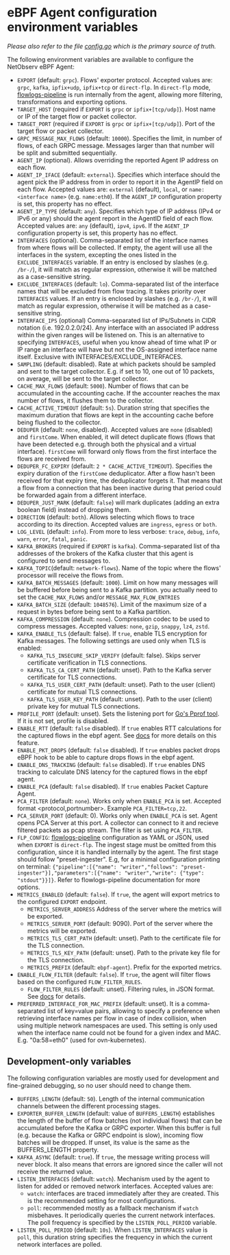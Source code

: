 # eBPF Agent configuration environment variables

_Please also refer to the file [config.go](../pkg/agent/config.go) which is the primary source of truth._

The following environment variables are available to configure the NetObserv eBPF Agent:

* `EXPORT` (default: `grpc`). Flows' exporter protocol. Accepted values are: `grpc`, `kafka`, `ipfix+udp`, `ipfix+tcp` or `direct-flp`. In `direct-flp` mode, [flowlogs-pipeline](https://github.com/netobserv/flowlogs-pipeline) is run internally from the agent, allowing more filtering, transformations and exporting options.
* `TARGET_HOST` (required if `EXPORT` is `grpc` or `ipfix+[tcp/udp]`). Host name or IP of the target flow or packet collector.
* `TARGET_PORT` (required if `EXPORT` is `grpc` or `ipfix+[tcp/udp]`). Port of the target flow or packet collector.
* `GRPC_MESSAGE_MAX_FLOWS` (default: `10000`). Specifies the limit, in number of flows, of each GRPC
  message. Messages larger than that number will be split and submitted sequentially.
* `AGENT_IP` (optional). Allows overriding the reported Agent IP address on each flow.
* `AGENT_IP_IFACE` (default: `external`). Specifies which interface should the agent pick the IP
  address from in order to report it in the AgentIP field on each flow. Accepted values are:
  `external` (default), `local`, or `name:<interface name>` (e.g. `name:eth0`). If the `AGENT_IP`
  configuration property is set, this property has no effect.
* `AGENT_IP_TYPE` (default: `any`). Specifies which type of IP address (IPv4 or IPv6 or any) should
  the agent report in the AgentID field of each flow. Accepted values are: `any` (default), `ipv4`,
  `ipv6`. If the `AGENT_IP` configuration property is set, this property has no effect.
* `INTERFACES` (optional). Comma-separated list of the interface names from where flows will be collected. If 
  empty, the agent will use all the interfaces in the system, excepting the ones listed in
  the `EXCLUDE_INTERFACES` variable.
  If an entry is enclosed by slashes (e.g. `/br-/`), it will match as regular expression,
  otherwise it will be matched as a case-sensitive string.
* `EXCLUDE_INTERFACES` (default: `lo`). Comma-separated list of the interface names that will be
  excluded from flow tracing. It takes priority over `INTERFACES` values.
  If an entry is enclosed by slashes (e.g. `/br-/`), it will match as regular expression,
  otherwise it will be matched as a case-sensitive string.
* `INTERFACE_IPS` (optional) Comma-separated list of IPs/Subnets in CIDR notation (i.e. 192.0.2.0/24).
  Any interface with an associated IP address within the given ranges will be listened on. This is an
  alternative to specifying `INTERFACES`, useful when you know ahead of time what IP or IP range an
  interface will have but not the OS-assigned interface name itself. Exclusive with INTERFACES/EXCLUDE_INTERFACES.
* `SAMPLING` (default: disabled). Rate at which packets should be sampled and sent to the target
  collector. E.g. if set to 10, one out of 10 packets, on average, will be sent to the target
  collector.
* `CACHE_MAX_FLOWS` (default: `5000`). Number of flows that can be accumulated in the accounting
  cache. If the accounter reaches the max number of flows, it flushes them to the collector.
* `CACHE_ACTIVE_TIMEOUT` (default: `5s`). Duration string that specifies the maximum duration
  that flows are kept in the accounting cache before being flushed to the collector.
* `DEDUPER` (default: `none`, disabled). Accepted values are `none` (disabled) and `firstCome`.
  When enabled, it will detect duplicate flows (flows that have been detected e.g. through
  both the physical and a virtual interface).
  `firstCome` will forward only flows from the first interface the flows are received from.
* `DEDUPER_FC_EXPIRY` (default: `2 * CACHE_ACTIVE_TIMEOUT`). Specifies the expiry duration of the `firstCome`
  deduplicator. After a flow hasn't been received for that expiry time, the deduplicator forgets it.
  That means that a flow from a connection that has been inactive during that period could be
  forwarded again from a different interface.
* `DEDUPER_JUST_MARK` (default: `false`) will mark duplicates (adding an extra boolean field)
  instead of dropping them.
* `DIRECTION` (default: `both`). Allows selecting which flows to trace according to its direction.
  Accepted values are `ingress`, `egress` or `both`.
* `LOG_LEVEL` (default: `info`). From more to less verbose: `trace`, `debug`, `info`, `warn`,
  `error`, `fatal`, `panic`.
* `KAFKA_BROKERS` (required if `EXPORT` is `kafka`). Comma-separated list of tha addresses of the
  brokers of the Kafka cluster that this agent is configured to send messages to.
* `KAFKA_TOPIC`(default: `network-flows`). Name of the topic where the flows' processor will receive
  the flows from.
* `KAFKA_BATCH_MESSAGES` (default: `1000`). Limit on how many messages will be buffered before being sent
  to a Kafka partition.
  you actually need to set the `CACHE_MAX_FLOWS` and/or `MESSAGE_MAX_FLOW_ENTRIES`
* `KAFKA_BATCH_SIZE` (default: `1048576`). Limit of the maximum size of a request in bytes before
  being sent to a Kafka partition.
* `KAFKA_COMPRESSION` (default: `none`). Compression codec to be used to compress messages. Accepted
  values: `none`, `gzip`, `snappy`, `lz4`, `zstd`.
* `KAFKA_ENABLE_TLS` (default: false). If `true`, enable TLS encryption for Kafka messages. The following settings are used only when TLS is enabled:
  * `KAFKA_TLS_INSECURE_SKIP_VERIFY` (default: false). Skips server certificate verification in TLS connections.
  * `KAFKA_TLS_CA_CERT_PATH` (default: unset). Path to the Kafka server certificate for TLS connections.
  * `KAFKA_TLS_USER_CERT_PATH` (default: unset). Path to the user (client) certificate for mutual TLS connections.
  * `KAFKA_TLS_USER_KEY_PATH` (default: unset). Path to the user (client) private key for mutual TLS connections.
* `PROFILE_PORT` (default: unset). Sets the listening port for [Go's Pprof tool](https://pkg.go.dev/net/http/pprof).
  If it is not set, profile is disabled.
* `ENABLE_RTT` (default: `false` disabled). If `true` enables RTT calculations for the captured flows in the ebpf agent.
  See [docs](./rtt_calculations.md) for more details on this feature.
* `ENABLE_PKT_DROPS` (default: `false` disabled). If `true` enables packet drops eBPF hook to be able to capture drops flows in the ebpf agent.
* `ENABLE_DNS_TRACKING` (default: `false` disabled). If `true` enables DNS tracking to calculate DNS latency for the captured flows in the ebpf agent.
* `ENABLE_PCA` (default: `false` disabled). If `true` enables Packet Capture Agent. 
* `PCA_FILTER` (default: `none`). Works only when `ENABLE_PCA` is set. Accepted format <protocol,portnumber>. Example 
  `PCA_FILTER=tcp,22`.
* `PCA_SERVER_PORT` (default: 0). Works only when `ENABLE_PCA` is set. Agent opens PCA Server at this port. A collector can connect to it and recieve filtered packets as pcap stream. The filter is set using `PCA_FILTER`.
* `FLP_CONFIG`: [flowlogs-pipeline](https://github.com/netobserv/flowlogs-pipeline) configuration as YAML or JSON, used when `EXPORT` is `direct-flp`. The ingest stage must be omitted from this configuration, since it is handled internally by the agent. The first stage should follow "preset-ingester". E.g, for a minimal configuration printing on terminal: `{"pipeline":[{"name": "writer","follows": "preset-ingester"}],"parameters":[{"name": "writer","write": {"type": "stdout"}}]}`. Refer to flowlogs-pipeline documentation for more options.
* `METRICS_ENABLED` (default: `false`). If `true`, the agent will export metrics to the configured `EXPORT` endpoint.
  * `METRICS_SERVER_ADDRESS` Address of the server where the metrics will be exported.
  * `METRICS_SERVER_PORT` (default: 9090). Port of the server where the metrics will be exported.
  * `METRICS_TLS_CERT_PATH` (default: unset). Path to the certificate file for the TLS connection.
  * `METRICS_TLS_KEY_PATH` (default: unset). Path to the private key file for the TLS connection.
  * `METRICS_PREFIX` (default: `ebpf-agent`). Prefix for the exported metrics.
* `ENABLE_FLOW_FILTER` (default: `false`). If `true`, the agent will filter flows based on the configured `FLOW_FILTER_RULES`.
  * `FLOW_FILTER_RULES` (default: unset). Filtering rules, in JSON format. See [docs](./flow_filtering.md) for details.
* `PREFERRED_INTERFACE_FOR_MAC_PREFIX` (default: unset). It is a comma-separated list of key=value pairs, allowing to specify a preference when retrieving interface names per flow in case of index collision, when using multiple network namespaces are used. This setting is only used when the interface name could not be found for a given index and MAC. E.g. "0a:58=eth0" (used for ovn-kubernetes).

## Development-only variables

The following configuration variables are mostly used for development and fine-grained debugging,
so no user should need to change them.

* `BUFFERS_LENGTH` (default: `50`). Length of the internal communication channels between the different
  processing stages.
* `EXPORTER_BUFFER_LENGTH` (default: value of `BUFFERS_LENGTH`) establishes the length of the buffer
  of flow batches (not individual flows) that can be accumulated before the Kafka or GRPC exporter.
  When this buffer is full (e.g. because the Kafka or GRPC endpoint is slow), incoming flow batches
  will be dropped. If unset, its value is the same as the BUFFERS_LENGTH property.
* `KAFKA_ASYNC` (default: `true`). If `true`, the message writing process will never block. It also
  means that errors are ignored since the caller will not receive the returned value.
* `LISTEN_INTERFACES` (default: `watch`). Mechanism used by the agent to listen for added or removed
  network interfaces. Accepted values are:
  - `watch`: interfaces are traced immediately after they are created. This is
    the recommended setting for most configurations.
  - `poll`: recommended mostly as a fallback mechanism if `watch` misbehaves. It periodically
    queries the current network interfaces. The poll frequency is specified by the
    `LISTEN_POLL_PERIOD` variable.
* `LISTEN_POLL_PERIOD` (default: `10s`). When `LISTEN_INTERFACES` value is `poll`, this duration
  string specifies the frequency in which the current network interfaces are polled.

